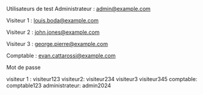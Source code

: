 Utilisateurs de test
Administrateur : admin@example.com

Visiteur 1 : louis.boda@example.com

Visiteur 2 : john.jones@example.com

Visiteur 3 : george.pierre@example.com

Comptable : evan.cattarossi@example.com

Mot de passe

visiteur 1 : visiteur123 
visiteur2: visiteur234
visiteur3 visiteur345
comptable: comptable123
administrateur: admin2024
